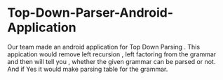 # Top-Down-Parser-Android-Application
Our team made an android application for Top Down Parsing . This appication would  remove left recursion , left factoring from the grammar and then will tell you , whether the given grammar can be parsed  or not. And if Yes it would make parsing table for the grammar.

